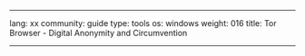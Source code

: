 

---

lang: xx
community: guide
type: tools
os: windows
weight: 016
title: Tor Browser - Digital Anonymity and Circumvention

---

<stub>

